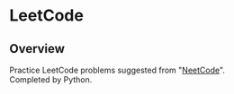 # LeetCode

## Overview
Practice LeetCode problems suggested from "[NeetCode](https://neetcode.io/practice)". <br/>
Completed by Python.
